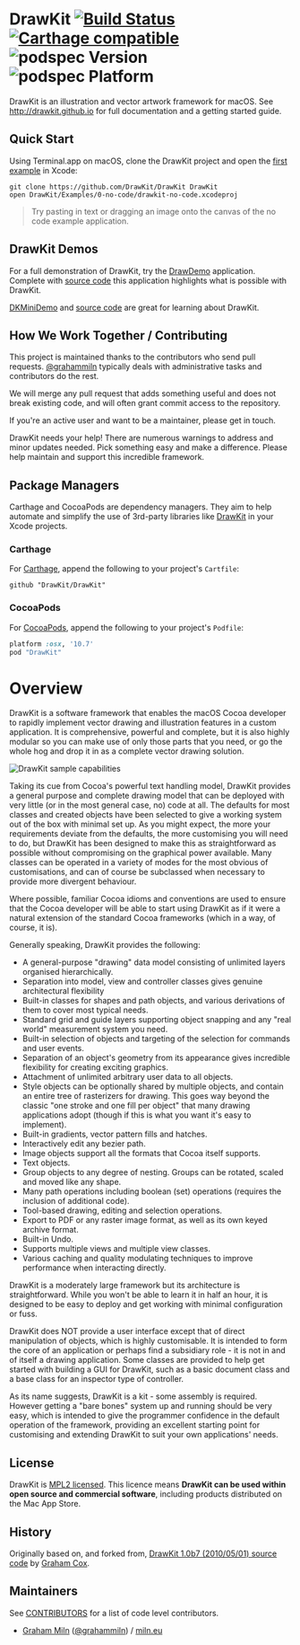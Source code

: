 # DrawKit [![Build Status](https://travis-ci.org/DrawKit/DrawKit.png?branch=master)](https://travis-ci.org/DrawKit/DrawKit) [![Carthage compatible](https://img.shields.io/badge/Carthage-compatible-4BC51D.svg?style=flat)](https://github.com/Carthage/Carthage) ![podspec Version](https://cocoapod-badges.herokuapp.com/v/DrawKit/badge.png) ![podspec Platform](https://cocoapod-badges.herokuapp.com/p/DrawKit/badge.png)

DrawKit is an illustration and vector artwork framework for macOS. See http://drawkit.github.io for full documentation and a getting started guide.

## Quick Start

Using Terminal.app on macOS, clone the DrawKit project and open the [first example](https://github.com/DrawKit/DrawKit/tree/master/Examples) in Xcode:

```
git clone https://github.com/DrawKit/DrawKit DrawKit
open DrawKit/Examples/0-no-code/drawkit-no-code.xcodeproj
```

> Try pasting in text or dragging an image onto the canvas of the no code example application.

## DrawKit Demos

For a full demonstration of DrawKit, try the [DrawDemo](https://github.com/DrawKit/legacy-DrawKit-demo/releases/download/1.0b7/DrawDemo_app_b7.zip) application. Complete with [source code](https://github.com/DrawKit/legacy-DrawKit-demo) this application highlights what is possible with DrawKit.

[DKMiniDemo](https://github.com/DrawKit/legacy-DrawKit-mini-demo/releases/download/v1.5/DKMiniDemo-1.5.zip) and [source code](https://github.com/DrawKit/legacy-DrawKit-mini-demo)  are great for learning about DrawKit.

## How We Work Together / Contributing

This project is maintained thanks to the contributors who send pull requests. [@grahammiln](https://miln.eu) typically deals with administrative tasks and contributors do the rest.

We will merge any pull request that adds something useful and does not break existing code, and will often grant commit access to the repository.

If you're an active user and want to be a maintainer, please get in touch.

DrawKit needs your help! There are numerous warnings to address and minor updates needed. Pick something easy and make a difference. Please help maintain and support this incredible framework.

## Package Managers

Carthage and CocoaPods are dependency managers. They aim to help automate and simplify the use of 3rd-party libraries like [DrawKit](https://drawkit.github.io/) in your Xcode projects.

### Carthage

For [Carthage](https://github.com/Carthage/Carthage), append the following to your project's `Cartfile`:

```
github "DrawKit/DrawKit" 
```

### CocoaPods

For [CocoaPods](https://github.com/CocoaPods/CocoaPods), append the following to your project's `Podfile`:

```ruby
platform :osx, '10.7'
pod "DrawKit"
```

# Overview

DrawKit is a software framework that enables the macOS Cocoa developer to rapidly implement vector drawing and illustration features in a custom application. It is comprehensive, powerful and complete, but it is also highly modular so you can make use of only those parts that you need, or go the whole hog and drop it in as a complete vector drawing solution.

![DrawKit sample capabilities](https://raw.githubusercontent.com/DrawKit/DrawKit/master/Documentation/drawkit-sample-capabilities.png)

Taking its cue from Cocoa's powerful text handling model, DrawKit provides a general purpose and complete drawing model that can be deployed with very little (or in the most general case, no) code at all. The defaults for most classes and created objects have been selected to give a working system out of the box with minimal set up. As you might expect, the more your requirements deviate from the defaults, the more customising you will need to do, but DrawKit has been designed to make this as straightforward as possible without compromising on the graphical power available. Many classes can be operated in a variety of modes for the most obvious of customisations, and can of course be subclassed when necessary to provide more divergent behaviour.

Where possible, familiar Cocoa idioms and conventions are used to ensure that the Cocoa developer will be able to start using DrawKit as if it were a natural extension of the standard Cocoa frameworks (which in a way, of course, it is).

Generally speaking, DrawKit provides the following:

* A general-purpose "drawing" data model consisting of unlimited layers organised hierarchically.
* Separation into model, view and controller classes gives genuine architectural flexibility
* Built-in classes for shapes and path objects, and various derivations of them to cover most typical needs.
* Standard grid and guide layers supporting object snapping and any "real world" measurement system you need.
* Built-in selection of objects and targeting of the selection for commands and user events.
* Separation of an object's geometry from its appearance gives incredible flexibility for creating exciting graphics.
* Attachment of unlimited arbitrary user data to all objects.
* Style objects can be optionally shared by multiple objects, and contain an entire tree of rasterizers for drawing. This goes way beyond the classic "one stroke and one fill per object" that many drawing applications adopt (though if this is what you want it's easy to implement).
* Built-in gradients, vector pattern fills and hatches.
* Interactively edit any bezier path.
* Image objects support all the formats that Cocoa itself supports.
* Text objects.
* Group objects to any degree of nesting. Groups can be rotated, scaled and moved like any shape.
* Many path operations including boolean (set) operations (requires the inclusion of additional code).
* Tool-based drawing, editing and selection operations.
* Export to PDF or any raster image format, as well as its own keyed archive format.
* Built-in Undo.
* Supports multiple views and multiple view classes.
* Various caching and quality modulating techniques to improve performance when interacting directly.

DrawKit is a moderately large framework but its architecture is straightforward. While you won't be able to learn it in half an hour, it is designed to be easy to deploy and get working with minimal configuration or fuss.

DrawKit does NOT provide a user interface except that of direct manipulation of objects, which is highly customisable. It is intended to form the core of an application or perhaps find a subsidiary role - it is not in and of itself a drawing application. Some classes are provided to help get started with building a GUI for DrawKit, such as a basic document class and a base class for an inspector type of controller.

As its name suggests, DrawKit is a kit - some assembly is required. However getting a "bare bones" system up and running should be very easy, which is intended to give the programmer confidence in the default operation of the framework, providing an excellent starting point for customising and extending DrawKit to suit your own applications' needs.

## License

DrawKit is [MPL2 licensed](https://github.com/DrawKit/DrawKit/blob/master/LICENSE.txt). This licence means **DrawKit can be used within open source and commercial software**, including products distributed on the Mac App Store.

## History

Originally based on, and forked from, [DrawKit 1.0b7 (2010/05/01) source code](http://www.apptree.net/drawkitmain.htm) by [Graham Cox](http://apptree.net/about.htm).

## Maintainers

See [CONTRIBUTORS](https://github.com/DrawKit/DrawKit/blob/master/CONTRIBUTORS.md) for a list of code level contributors.

 - [Graham Miln](https://theworklife.com) ([@grahammiln](https://twitter.com/grahammiln)) / [miln.eu](https://miln.eu)
